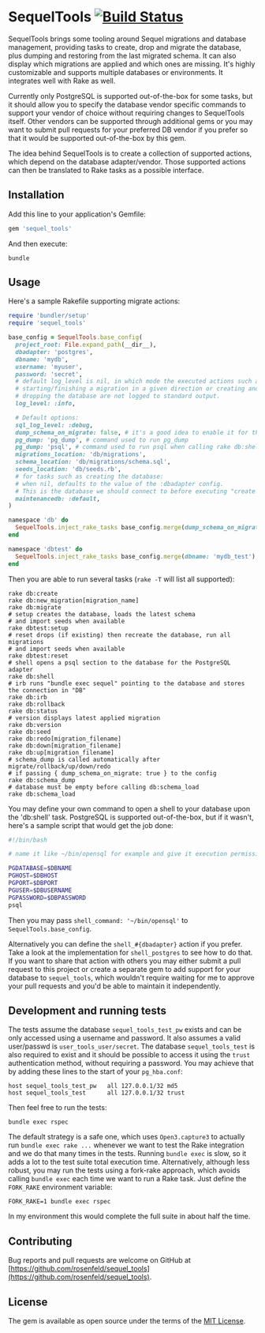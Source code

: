 # SequelTools [![Build Status](https://travis-ci.org/rosenfeld/sequel_tools.svg?branch=master)](https://travis-ci.org/rosenfeld/sequel_tools)

SequelTools brings some tooling around Sequel migrations and database management, providing tasks
to create, drop and migrate the database, plus dumping and restoring from the last migrated schema.
It can also display which migrations are applied and which ones are missing. It's highly
customizable and supports multiple databases or environments. It integrates well with Rake as well.

Currently only PostgreSQL is supported out-of-the-box for some tasks, but it should allow you to
specify the database vendor specific commands to support your vendor of choice without requiring
changes to SequelTools itself. Other vendors can be supported through additional gems or you may
want to submit pull requests for your preferred DB vendor if you prefer so that it would be
supported out-of-the-box by this gem.

The idea behind SequelTools is to create a collection of supported actions, which depend on the
database adapter/vendor. Those supported actions can then be translated to Rake tasks as a possible
interface.

## Installation

Add this line to your application's Gemfile:

```ruby
gem 'sequel_tools'
```

And then execute:

    bundle

## Usage

Here's a sample Rakefile supporting migrate actions:

```ruby
require 'bundler/setup'
require 'sequel_tools'

base_config = SequelTools.base_config(
  project_root: File.expand_path(__dir__),
  dbadapter: 'postgres',
  dbname: 'mydb',
  username: 'myuser',
  password: 'secret',
  # default log_level is nil, in which mode the executed actions such as
  # starting/finishing a migration in a given direction or creating and
  # dropping the database are not logged to standard output.
  log_level: :info,

  # Default options:
  sql_log_level: :debug,
  dump_schema_on_migrate: false, # it's a good idea to enable it for the reference environment
  pg_dump: 'pg_dump', # command used to run pg_dump
  pg_dump: 'psql', # command used to run psql when calling rake db:shell if adapter is postgres
  migrations_location: 'db/migrations',
  schema_location: 'db/migrations/schema.sql',
  seeds_location: 'db/seeds.rb',
  # for tasks such as creating the database:
  # when nil, defaults to the value of the :dbadapter config.
  # This is the database we should connect to before executing "create database dbname"
  maintenancedb: :default,
)

namespace 'db' do
  SequelTools.inject_rake_tasks base_config.merge(dump_schema_on_migrate: true), self
end

namespace 'dbtest' do
  SequelTools.inject_rake_tasks base_config.merge(dbname: 'mydb_test'), self
end
```

Then you are able to run several tasks (`rake -T` will list all supported):

    rake db:create
    rake db:new_migration[migration_name]
    rake db:migrate
    # setup creates the database, loads the latest schema
    # and import seeds when available
    rake dbtest:setup
    # reset drops (if existing) then recreate the database, run all migrations
    # and import seeds when available
    rake dbtest:reset
    # shell opens a psql section to the database for the PostgreSQL adapter
    rake db:shell
    # irb runs "bundle exec sequel" pointing to the database and stores the connection in "DB"
    rake db:irb
    rake db:rollback
    rake db:status
    # version displays latest applied migration
    rake db:version
    rake db:seed
    rake db:redo[migration_filename]
    rake db:down[migration_filename]
    rake db:up[migration_filename]
    # schema_dump is called automatically after migrate/rollback/up/down/redo
    # if passing { dump_schema_on_migrate: true } to the config
    rake db:schema_dump
    # database must be empty before calling db:schema_load
    rake db:schema_load

You may define your own command to open a shell to your database upon the 'db:shell' task.
PostgreSQL is supported out-of-the-box, but if it wasn't, here's a sample script that would
get the job done:

```bash
#!/bin/bash

# name it like ~/bin/opensql for example and give it execution permission

PGDATABASE=$DBNAME
PGHOST=$DBHOST
PGPORT=$DBPORT
PGUSER=$DBUSERNAME
PGPASSWORD=$DBPASSWORD
psql
```

Then you may pass `shell_command: '~/bin/opensql'` to `SequelTools.base_config`.

Alternatively you can define the `shell_#{dbadapter}` action if you prefer. Take a look at
the implementation for `shell_postgres` to see how to do that. If you want to share that action
with others you may either submit a pull request to this project or create a separate gem to
add support for your database to `sequel_tools`, which wouldn't require waiting for me to
approve your pull requests and you'd be able to maintain it independently.

## Development and running tests

The tests assume the database `sequel_tools_test_pw` exists and can be only accessed using a
username and password. It also assumes a valid user/passwd is `user_tools_user/secret`. The
database `sequel_tools_test` is also required to exist and it should be possible to access it
using the `trust` authentication method, without requiring a password. You may achieve that by
adding these lines to the start of your `pg_hba.conf`:

```
host sequel_tools_test_pw   all 127.0.0.1/32 md5
host sequel_tools_test      all 127.0.0.1/32 trust
```

Then feel free to run the tests:

    bundle exec rspec

The default strategy is a safe one, which uses `Open3.capture3` to actually run
`bundle exec rake ...` whenever we want to test the Rake integration and we do that many times
in the tests. Running `bundle exec` is slow, so it adds a lot to the test suite total execution
time. Alternatively, although less robust, you may run the tests using a fork-rake approach,
which avoids calling `bundle exec` each time we want to run a Rake task. Just define
the `FORK_RAKE` environment variable:

    FORK_RAKE=1 bundle exec rspec

In my environment this would complete the full suite in about half the time.

## Contributing

Bug reports and pull requests are welcome on GitHub at
[https://github.com/rosenfeld/sequel_tools](https://github.com/rosenfeld/sequel_tools).

## License

The gem is available as open source under the terms of the
[MIT License](https://opensource.org/licenses/MIT).

